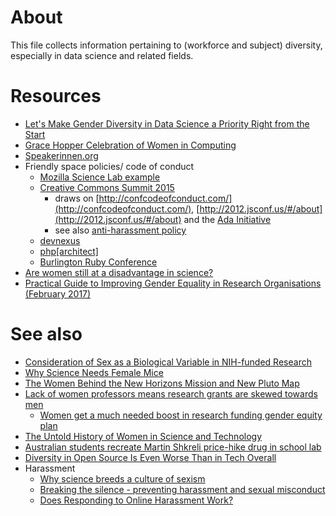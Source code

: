 # About
This file collects information pertaining to (workforce and subject) diversity, especially in data science and related fields.

# Resources
* [Let's Make Gender Diversity in Data Science a Priority Right from the Start](http://dx.doi.org/10.1371/journal.pbio.1002206)
* [Grace Hopper Celebration of Women in Computing](https://en.wikipedia.org/wiki/Grace_Hopper_Celebration_of_Women_in_Computing)
* [Speakerinnen.org](http://speakerinnen.org/en)
* Friendly space policies/ code of conduct
   * [Mozilla Science Lab example](https://www.mozillascience.org/code-of-conduct)
   * [Creative Commons Summit 2015](https://summit.creativecommons.org/conduct/)
     * draws on [http://confcodeofconduct.com/](http://confcodeofconduct.com/), [http://2012.jsconf.us/#/about](http://2012.jsconf.us/#/about) and the [Ada Initiative](https://adainitiative.org/)
     * see also [anti-harassment policy](https://summit.creativecommons.org/anti-harassment-policy/)
   * [devnexus](https://www.devnexus.com/s/code-of-conduct)
   * [php[architect]](https://www.phparch.com/policies/code-of-conduct/)
   * [Burlington Ruby Conference](http://www.burlingtonrubyconference.com/conduct)
* [Are women still at a disadvantage in science?](http://www.dcscience.net/2015/06/15/are-women-still-at-a-disadvantage-in-science/)
* [Practical Guide to Improving Gender Equality in Research Organisations (February 2017)](http://www.scienceeurope.org/wp-content/uploads/2017/01/SE_Gender_Practical-Guide.pdf)

# See also
* [Consideration of Sex as a Biological Variable in NIH-funded Research](http://grants.nih.gov/grants/guide/notice-files/NOT-OD-15-102.html)
* [Why Science Needs Female Mice](http://www.nytimes.com/2015/07/19/opinion/sunday/why-science-needs-female-mice.html)
* [The Women Behind the New Horizons Mission and New Pluto Map](http://www.americaspace.com/?p=84357)
* [Lack of women professors means research grants are skewed towards men](https://theconversation.com/lack-of-women-professors-means-research-grants-are-skewed-towards-men-47239)
   * [Women get a much needed boost in research funding gender equity plan](https://theconversation.com/women-get-a-much-needed-boost-in-research-funding-gender-equity-plan-50846)
* [The Untold History of Women in Science and Technology](https://www.whitehouse.gov/women-in-STEM)
* [Australian students recreate Martin Shkreli price-hike drug in school lab](https://www.theguardian.com/science/2016/dec/01/australian-students-recreate-martin-shkreli-price-hike-drug-in-school-lab)
* [Diversity in Open Source Is Even Worse Than in Tech Overall](https://www.wired.com/2017/06/diversity-open-source-even-worse-tech-overall/)
* Harassment
  - [Why science breeds a culture of sexism ](https://www.theguardian.com/science/2018/jul/07/why-science-is-breeding-ground-for-sexism)
  - [Breaking the silence - preventing harassment and sexual misconduct](https://www.breakingthesilence.cam.ac.uk/)
  - [Does Responding to Online Harassment Work?](https://civilservant.io/twitter_response_announcement-12-2017.html)

 
